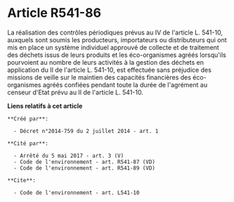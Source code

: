 # Article R541-86

La réalisation des contrôles périodiques prévus au IV de l'article L. 541-10, auxquels sont soumis les producteurs,
importateurs ou distributeurs qui ont mis en place un système individuel approuvé de collecte et de traitement des déchets
issus de leurs produits et les éco-organismes agréés lorsqu'ils pourvoient au nombre de leurs activités à la gestion des
déchets en application du II de l'article L. 541-10, est effectuée sans préjudice des missions de veille sur le maintien des
capacités financières des éco-organismes agréés confiées pendant toute la durée de l'agrément au censeur d'Etat prévu au II
de l'article L. 541-10.

**Liens relatifs à cet article**

	**Créé par**:

	  - Décret n°2014-759 du 2 juillet 2014 - art. 1

	**Cité par**:

	  - Arrêté du 5 mai 2017 - art. 3 (V)
	  - Code de l'environnement - art. R541-87 (VD)
	  - Code de l'environnement - art. R541-89 (VD)

	**Cite**:

	  - Code de l'environnement - art. L541-10
